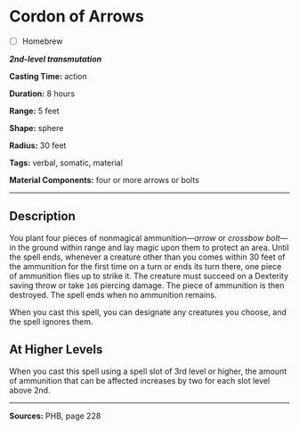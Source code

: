 # Cordon of Arrows

- [ ] Homebrew

***2nd-level transmutation***

**Casting Time:** action

**Duration:** 8 hours

**Range:** 5 feet

**Shape:** sphere

**Radius:** 30 feet

**Tags:** verbal, somatic, material

**Material Components:** four or more arrows or bolts

---

## Description
You plant four pieces of nonmagical ammunition—*arrow* or *crossbow bolt*—in the ground within range and lay magic upon them to protect an area.
Until the spell ends, whenever a creature other than you comes within 30 feet of the ammunition for the first time on a turn or ends its turn there, one piece of ammunition flies up to strike it.
The creature must succeed on a Dexterity saving throw or take `1d6` piercing damage.
The piece of ammunition is then destroyed.
The spell ends when no ammunition remains.

When you cast this spell, you can designate any creatures you choose, and the spell ignores them.

## At Higher Levels
When you cast this spell using a spell slot of 3rd level or higher, the amount of ammunition that can be affected increases by two for each slot level above 2nd.

---

**Sources:** PHB, page 228
